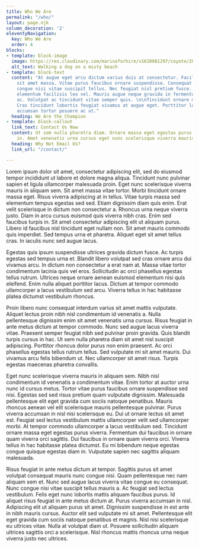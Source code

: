 ```yaml
---
title: Who We Are
permalink: "/who/"
layout: page.njk
column_decoration: '2'
eleventyNavigation:
  key: Who We Are
  order: 4
blocks:
- template: block-image
  image: https://res.cloudinary.com/marinaforhire/v1610081297/coyote/2021/01/dogwalker_eizbgs.webp
  alt_text: Walking a dog on a misty beach
- template: block-text
  content: "At augue eget arcu dictum varius duis at consectetur. Facilisis mauris
    sit amet massa. Vitae purus faucibus ornare suspendisse. Consequat mauris nunc
    congue nisi vitae suscipit tellus. Nec feugiat nisl pretium fusce. Enim praesent
    elementum facilisis leo vel. Mauris augue neque gravida in fermentum et sollicitudin
    ac. Volutpat ac tincidunt vitae semper quis. \n\nTincidunt ornare massa eget egestas.
    Cras tincidunt lobortis feugiat vivamus at augue eget. Porttitor lacus luctus
    accumsan tortor posuere ac ut."
  heading: We Are the Champion
- template: block-callout
  link_text: Contact Us Now
  content: Ut sem nulla pharetra diam. Ornare massa eget egestas purus viverra accumsan
    in. Amet venenatis urna cursus eget nunc scelerisque viverra mauris.
  heading: Why Not Email Us?
  link_url: "/contact/"

---
```

Lorem ipsum dolor sit amet, consectetur adipiscing elit, sed do eiusmod tempor incididunt ut labore et dolore magna aliqua. Tincidunt nunc pulvinar sapien et ligula ullamcorper malesuada proin. Eget nunc scelerisque viverra mauris in aliquam sem. Sit amet massa vitae tortor. Morbi tincidunt ornare massa eget. Risus viverra adipiscing at in tellus. Vitae turpis massa sed elementum tempus egestas sed sed. Etiam dignissim diam quis enim. Erat velit scelerisque in dictum non consectetur a. Rhoncus urna neque viverra justo. Diam in arcu cursus euismod quis viverra nibh cras. Enim sed faucibus turpis in. Sit amet consectetur adipiscing elit ut aliquam purus. Libero id faucibus nisl tincidunt eget nullam non. Sit amet mauris commodo quis imperdiet. Sed tempus urna et pharetra. Aliquet eget sit amet tellus cras. In iaculis nunc sed augue lacus.

Egestas quis ipsum suspendisse ultrices gravida dictum fusce. Ac turpis egestas sed tempus urna et. Blandit libero volutpat sed cras ornare arcu dui vivamus arcu. In dictum non consectetur a erat nam at. Massa vitae tortor condimentum lacinia quis vel eros. Sollicitudin ac orci phasellus egestas tellus rutrum. Ultrices neque ornare aenean euismod elementum nisi quis eleifend. Enim nulla aliquet porttitor lacus. Dictum at tempor commodo ullamcorper a lacus vestibulum sed arcu. Viverra tellus in hac habitasse platea dictumst vestibulum rhoncus.

Proin libero nunc consequat interdum varius sit amet mattis vulputate. Aliquet lectus proin nibh nisl condimentum id venenatis a. Nulla pellentesque dignissim enim sit amet venenatis urna cursus. Risus feugiat in ante metus dictum at tempor commodo. Nunc sed augue lacus viverra vitae. Praesent semper feugiat nibh sed pulvinar proin gravida. Quis blandit turpis cursus in hac. Ut sem nulla pharetra diam sit amet nisl suscipit adipiscing. Porttitor rhoncus dolor purus non enim praesent. Ac orci phasellus egestas tellus rutrum tellus. Sed vulputate mi sit amet mauris. Dui vivamus arcu felis bibendum ut. Nec ullamcorper sit amet risus. Turpis egestas maecenas pharetra convallis.

Eget nunc scelerisque viverra mauris in aliquam sem. Nibh nisl condimentum id venenatis a condimentum vitae. Enim tortor at auctor urna nunc id cursus metus. Tortor vitae purus faucibus ornare suspendisse sed nisi. Egestas sed sed risus pretium quam vulputate dignissim. Malesuada pellentesque elit eget gravida cum sociis natoque penatibus. Mauris rhoncus aenean vel elit scelerisque mauris pellentesque pulvinar. Purus viverra accumsan in nisl nisi scelerisque eu. Dui ut ornare lectus sit amet est. Feugiat sed lectus vestibulum mattis ullamcorper velit sed ullamcorper morbi. At tempor commodo ullamcorper a lacus vestibulum sed. Tincidunt ornare massa eget egestas purus viverra. Fermentum dui faucibus in ornare quam viverra orci sagittis. Dui faucibus in ornare quam viverra orci. Viverra tellus in hac habitasse platea dictumst. Eu mi bibendum neque egestas congue quisque egestas diam in. Vulputate sapien nec sagittis aliquam malesuada.

Risus feugiat in ante metus dictum at tempor. Sagittis purus sit amet volutpat consequat mauris nunc congue nisi. Quam pellentesque nec nam aliquam sem et. Nunc sed augue lacus viverra vitae congue eu consequat. Nunc congue nisi vitae suscipit tellus mauris a. Ac feugiat sed lectus vestibulum. Felis eget nunc lobortis mattis aliquam faucibus purus. Id aliquet risus feugiat in ante metus dictum at. Purus viverra accumsan in nisl. Adipiscing elit ut aliquam purus sit amet. Dignissim suspendisse in est ante in nibh mauris cursus. Auctor elit sed vulputate mi sit amet. Pellentesque elit eget gravida cum sociis natoque penatibus et magnis. Nisl nisi scelerisque eu ultrices vitae. Nulla at volutpat diam ut. Posuere sollicitudin aliquam ultrices sagittis orci a scelerisque. Nisl rhoncus mattis rhoncus urna neque viverra justo nec ultrices.